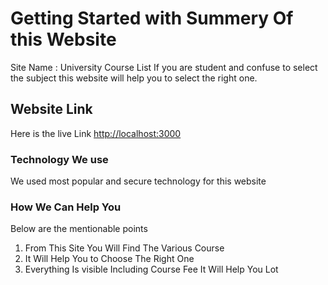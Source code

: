 # Getting Started with Summery Of this Website

Site Name : University Course List
If you are student and confuse to select the subject this website will help you to select the right one.

## Website Link

Here is the live Link [http://localhost:3000](http://localhost:3000)

### Technology We use

We used most popular and secure technology for this website

### How We Can Help You

Below are the mentionable points

1. From This Site You Will Find The Various Course
2. It Will Help You to Choose The Right One
3. Everything Is visible Including Course Fee It Will Help You Lot
